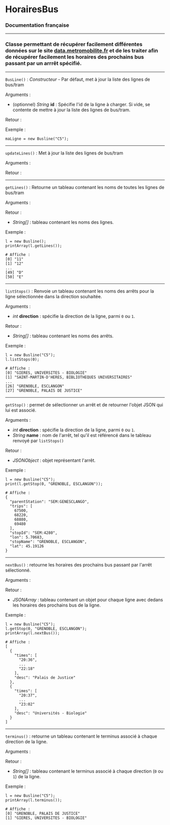 # HorairesBus
### Documentation française

---

### Classe permettant de récupérer facilement différentes données sur le site [data.metromobilite.fr](https://data.metromobilite.fr) et de les traiter afin de récupérer facilement les horaires des prochains bus passant par un arrrêt spécifié.

---

`BusLine()` : _Constructeur_ - Par défaut, met à jour la liste des lignes de bus/tram

Arguments :
* (optionnel) _String_ __id__ : Spécifie l'id de la ligne à charger. Si vide, se contente de mettre à jour la liste des lignes de bus/tram.

Retour :

Exemple :
```
maLigne = new Busline("C5");
```

***
`updateLines()` : Met à jour la liste des lignes de bus/tram

Arguments :

Retour :

***
`getLines()` : Retourne un tableau contenant les noms de toutes les lignes de bus/tram

Arguments :

Retour :
* _String[]_ : tableau contenant les noms des lignes.

Exemple :
```
l = new Busline();
printArray(l.getLines());

# Affiche :
[0] "11"
[1] "12"
...
[49] "D"
[50] "E"
```

***
`listStops()` : Renvoie un tableau contenant les noms des arrêts pour la ligne sélectionnée dans la direction souhaitée.

Arguments :
* _int_ __direction__ : spécifie la direction de la ligne, parmi `0` ou `1`.

Retour :
* _String[]_ : tableau contenant les noms des arrêts.

Exemple :
```
l = new Busline("C5");
l.listStops(0);

# Affiche :
[0] "GIERES, UNIVERSITES - BIOLOGIE"
[1] "SAINT-MARTIN-D'HERES, BIBLIOTHEQUES UNIVERSITAIRES"
...
[26] "GRENOBLE, ESCLANGON"
[27] "GRENOBLE, PALAIS DE JUSTICE"
```

***
`getStop()` : permet de sélectionner un arrêt et de retourner l'objet JSON qui lui est associé.

Arguments :
* _int_ __direction__ : spécifie la direction de la ligne, parmi `0` ou `1`.
* _String_ __name__ : nom de l'arrêt, tel qu'il est référencé dans le tableau renvoyé par `listStops()`

Retour :
* _JSONObject_ : objet représentant l'arrêt.

Exemple :
```
l = new Busline("C5");
print(l.getStop(0, "GRENOBLE, ESCLANGON"));

# Affiche :
{
  "parentStation": "SEM:GENESCLANGO",
  "trips": [
    67500,
    68220,
    68880,
    69480
  ],
  "stopId": "SEM:4280",
  "lon": 5.70683,
  "stopName": "GRENOBLE, ESCLANGON",
  "lat": 45.19126
}
```

***
`nextBus()` : retourne les horaires des prochains bus passant par l'arrêt sélectionné.

Arguments :

Retour :
* _JSONArray_ : tableau contenant un objet pour chaque ligne avec dedans les horaires des prochains bus de la ligne.

Exemple :
```
l = new Busline("C5");
l.getStop(0, "GRENOBLE, ESCLANGON");
printArray(l.nextBus());

# Affiche :
[
  {
    "times": [
      "20:36",
      ...
      "22:18"
    ],
    "desc": "Palais de Justice"
  },
  {
    "times": [
      "20:37",
      ...
      "23:02"
    ],
    "desc": "Universités - Biologie"
  }
]
```

***
`terminus()` : retourne un tableau contenant le terminus associé à chaque direction de la ligne.

Arguments :

Retour :
* _String[]_ : tableau contenant le terminus associé à chaque direction (`0` ou `1`) de la ligne.

Exemple :
```
l = new Busline("C5");
printArray(l.terminus());

# Affiche :
[0] "GRENOBLE, PALAIS DE JUSTICE"
[1] "GIERES, UNIVERSITES - BIOLOGIE"
```
